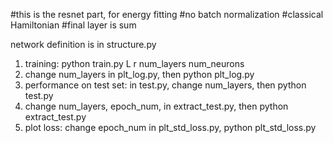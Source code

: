 #this is the resnet part, for energy fitting
#no batch normalization
#classical Hamiltonian
#final layer is sum

network definition is in structure.py
1. training: 
    python train.py L r num_layers num_neurons
2. change num_layers in plt_log.py, then
    python plt_log.py
3. performance on test set: 
    in test.py, change num_layers, then
    python test.py
4. change num_layers, epoch_num,  in extract_test.py, then
   python extract_test.py
5. plot loss: change epoch_num in plt_std_loss.py, 
    python plt_std_loss.py